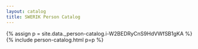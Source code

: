 ```yaml
---
layout: catalog
title: SWERIK Person Catalog
---
```

{% assign p = site.data._person-catalog.i-W2BEDRyCnS9HdVWfSB1gKA %}
{% include person-catalog.html p=p %}

